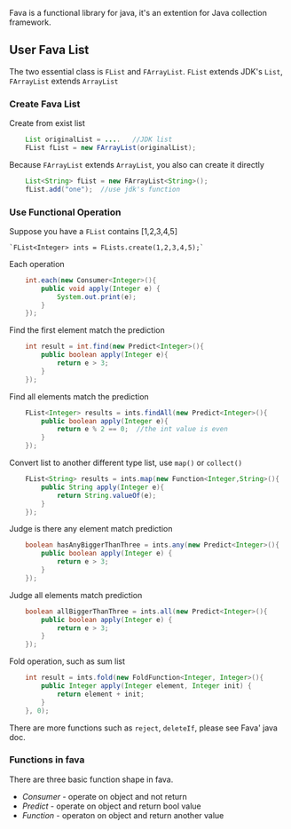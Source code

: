 
Fava is a functional  library for java, it's an extention for Java collection framework.

## User Fava List

The two essential class is `FList` and `FArrayList`. `FList` extends JDK's `List`, `FArrayList` extends `ArrayList`

### Create Fava List

Create from exist list

```java
    List originalList = ....   //JDK list
    FList fList = new FArrayList(originalList);
```

Because `FArrayList` extends `ArrayList`, you also can create it directly

```java
    List<String> fList = new FArrayList<String>();
    fList.add("one");  //use jdk's function
```

### Use Functional Operation

Suppose you have a `FList` contains [1,2,3,4,5]

    `FList<Integer> ints = FLists.create(1,2,3,4,5);`

Each operation

```java
    int.each(new Consumer<Integer>(){
        public void apply(Integer e) {
            System.out.print(e);
        }
    });
```
    
Find the first     element match the prediction

```java
    int result = int.find(new Predict<Integer>(){    
        public boolean apply(Integer e){
            return e > 3;
        }
    });
```
    
Find all elements match the prediction

```java
    FList<Integer> results = ints.findAll(new Predict<Integer>(){
        public boolean apply(Integer e){
            return e % 2 == 0;  //the int value is even
        }
    });    
   ``` 
Convert list to another different type list, use `map()` or `collect()`

```java
    FList<String> results = ints.map(new Function<Integer,String>(){
        public String apply(Integer e){
            return String.valueOf(e);
        }
    });
```

Judge is there any element match prediction

```java
    boolean hasAnyBiggerThanThree = ints.any(new Predict<Integer>(){
        public boolean apply(Integer e) {
            return e > 3;
        }
    });
   ```
 
Judge all elements match prediction

```java
    boolean allBiggerThanThree = ints.all(new Predict<Integer>(){
        public boolean apply(Integer e) {
            return e > 3;
        }
    });
   ``` 
Fold operation, such as sum list

```java
    int result = ints.fold(new FoldFunction<Integer, Integer>(){
        public Integer apply(Integer element, Integer init) {
            return element + init;
        }
    }, 0);
   ``` 
    
There are more functions such as `reject`, `deleteIf`, please see Fava' java doc.     

### Functions in fava

There are three basic function shape in fava. 

* _Consumer_  - operate on object and not return
* _Predict_ - operate on object and return bool value
* _Function_ - operaton on object and return another value
